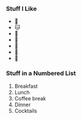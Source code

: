### Stuff I Like
- 🦔
- 🐱
- 🦇
- 🍣
- 👻
- 🥟
- 🐳  

### Stuff in a Numbered List
1. Breakfast
2. Lunch
3. Coffee break
4. Dinner
5. Cocktails
